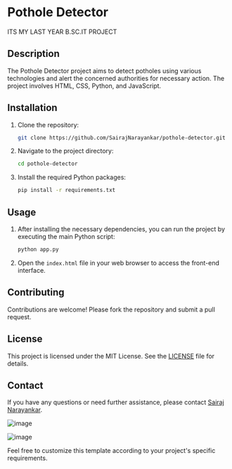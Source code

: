 # Pothole Detector

ITS MY LAST YEAR B.SC.IT PROJECT

## Description

The Pothole Detector project aims to detect potholes using various technologies and alert the concerned authorities for necessary action. The project involves HTML, CSS, Python, and JavaScript.

## Installation

1. Clone the repository:
   ```sh
   git clone https://github.com/SairajNarayankar/pothole-detector.git
   ```
2. Navigate to the project directory:
   ```sh
   cd pothole-detector
   ```
3. Install the required Python packages:
   ```sh
   pip install -r requirements.txt
   ```

## Usage

1. After installing the necessary dependencies, you can run the project by executing the main Python script:
   ```sh
   python app.py
   ```
2. Open the `index.html` file in your web browser to access the front-end interface.

## Contributing

Contributions are welcome! Please fork the repository and submit a pull request.

## License

This project is licensed under the MIT License. See the [LICENSE](LICENSE) file for details.

## Contact

If you have any questions or need further assistance, please contact [Sairaj Narayankar](https://github.com/SairajNarayankar).

![image](https://github.com/user-attachments/assets/993a904a-4778-4403-9ca1-f461923c5260)

![image](https://github.com/user-attachments/assets/2aaac758-fdbe-4b0c-9764-b7cf3b329c99)


Feel free to customize this template according to your project's specific requirements.
